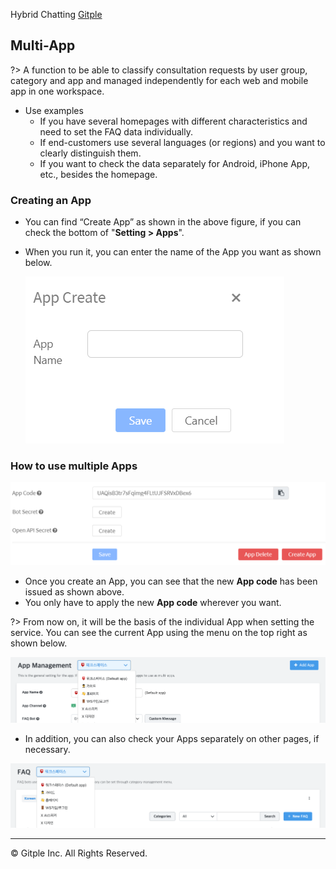 Hybrid Chatting [Gitple](https://gitple.io/en)

## Multi-App

?> A function to be able to classify consultation requests by user group, category and app and managed independently for each web and mobile app in one workspace.


* Use examples
  - If you have several homepages with different characteristics and need to set the FAQ data individually.
  - If end-customers use several languages (or regions) and you want to clearly distinguish them.
  - If you want to check the data separately for Android, iPhone App, etc., besides the homepage.
  

### Creating an App

  - You can find “Create App” as shown in the above figure, if you can check the bottom of "**Setting > Apps**".
  - When you run it, you can enter the name of the App you want as shown below.

      ![Multiple App Name](assets/images/ws-multiapp/wsSettingMultiAppName.png)

### How to use multiple Apps

  ![Multiple App Code](assets/images/ws-multiapp/wsSettingMultiAppCode.png)

  * Once you create an App, you can see that the new **App code** has been issued as shown above.
  * You only have to apply the new **App code** wherever you want. 

  ?> From now on, it will be the basis of the individual App when setting the service. You can see the current App using the menu on the top right as shown below.

  ![Multiple App List](assets/images/ws-multiapp/wsSettingMultiAppList.png)


  * In addition, you can also check your Apps separately on other pages, if necessary.

  ![Multiple App FAQ](assets/images/ws-multiapp/wsSettingMultiAppFAQ.png)


---

© Gitple Inc. All Rights Reserved.
